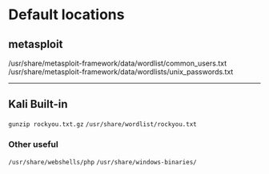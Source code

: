 # Default locations

## metasploit

/usr/share/metasploit-framework/data/wordlist/common_users.txt
/usr/share/metasploit-framework/data/wordlists/unix_passwords.txt

---

## Kali Built-in

`gunzip rockyou.txt.gz` 
`/usr/share/wordlist/rockyou.txt`

### Other useful 
`/usr/share/webshells/php`
`/usr/share/windows-binaries/`

